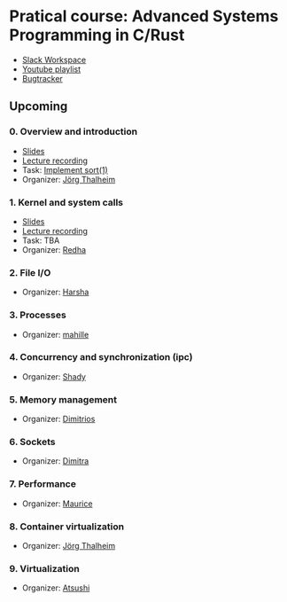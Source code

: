 # Pratical course: Advanced Systems Programming in C/Rust

- [Slack Workspace](https://ls1-courses-tum.slack.com)
- [Youtube playlist](https://www.youtube.com/playlist?list=PLfKm1-FQibbAdPAHgK5Pv8LNRr0o4vou7)
- [Bugtracker](https://github.com/ls1-sys-prog-course/docs/issues)

## Upcoming
### 0. Overview and introduction

- [Slides](slides/01-introduction.pdf)
- [Lecture recording](https://www.youtube.com/watch?v=PXwlzMTT0VA&list=PLfKm1-FQibbAdPAHgK5Pv8LNRr0o4vou7&index=2)
- Task: [Implement sort(1)](https://github.com/ls1-sys-prog-course/task0-sort)
- Organizer: [Jörg Thalheim](https://github.com/Mic92)

### 1. Kernel and system calls

- [Slides](slides/task1.pdf)
- [Lecture recording](https://youtu.be/qO33G1od3Xo)
- Task: TBA
- Organizer: [Redha](https://github.com/rgouicem)

### 2. File I/O

- Organizer: [Harsha](https://github.com/harshanavkis)

### 3. Processes

- Organizer: [mahille](https://github.com/mahille)

### 4. Concurrency and synchronization (ipc)

- Organizer: [Shady](https://github.com/shadyalaa)

### 5. Memory management

- Organizer: [Dimitrios](https://github.com/dimstav23)

### 6. Sockets

- Organizer: [Dimitra](https://github.com/dgiantsidi)

### 7. Performance

- Organizer: [Maurice](https://github.com/mbailleu)

### 8. Container virtualization

- Organizer: [Jörg Thalheim](https://github.com/Mic92)

### 9. Virtualization

- Organizer: [Atsushi](https://github.com/AtsushiKoshiba)
